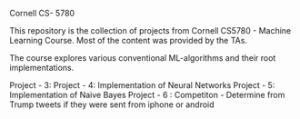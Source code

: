 Cornell CS- 5780

This repository is the collection of projects from Cornell CS5780 - Machine Learning Course. Most of the content was provided by the TAs. 

The course explores various conventional ML-algorithms and their root implementations.

Project - 3: 
Project - 4: Implementation of Neural Networks
Project - 5: Implementation of Naive Bayes
Project - 6 : Competiton - Determine from Trump tweets if they were sent from iphone or android